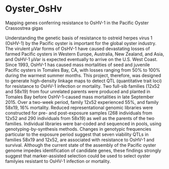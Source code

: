 # Oyster_OsHv
Mapping genes conferring resistance to OsHV-1 in the Pacific Oyster 
Crassostrea gigas 

Understanding the genetic basis of resistance to ostreid herpes virus 1 (OsHV-1) by the 
Pacific oyster is important for the global oyster industry. The virulent μVar forms of OsHV-1 have 
caused devastating losses of farmed Pacific oysters in Western Europe, Australia, New Zealand, 
and Asia, and OsHV-1 µVar is expected eventually to arrive on the U.S. West Coast. Since 1993, 
OsHV-1 has caused mass mortalities of seed and juvenile Pacific oysters in Tomales Bay, CA, 
with losses ranging from 50% to 100% during the warmest summer months. This project, 
therefore, was designed to generate high-density linkage maps to detect QTL (quantitative trait 
loci) for resistance to OsHV-1 infection or mortality. Two full-sib families (12x52 and 58x19) 
from four unrelated parents were produced and planted in Tomales Bay before OsHV-1-caused 
mass mortalities in late September 2015. Over a two-week period, family 12x52 experienced 55%, 
and family 58x19, 16% mortality. Reduced representational genomic libraries were constructed 
for pre- and post-exposure samples (268 individuals from 12x52 and 290 individuals from 58x19) 
as well as the parents of the two families. Individual libraries were bar-coded and sequenced in 
pools, using genotyping-by-synthesis methods. Changes in genotypic frequencies particular to the 
exposure period suggest that seven viability QTLs in families 58x19 and 12x52, are associated 
with resistance to OsHV-1 and survival. Although the current state of the assembly of the Pacific 
oyster genome impedes identification of candidate genes, these findings strongly suggest that 
marker-assisted selection could be used to select oyster familyies resistant to OsHV-1 infection or 
mortality. 
